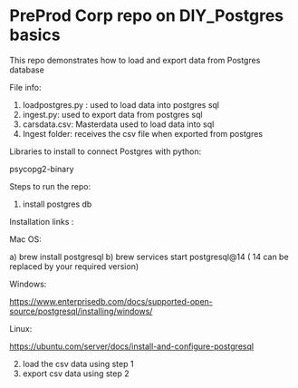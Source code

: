 # PreProd Corp repo on DIY_Postgres basics

This repo demonstrates how to load and export data from Postgres database

File info:

1. loadpostgres.py : used to load data into postgres sql
2. ingest.py: used to export data from postgres sql
3. carsdata.csv: Masterdata used to load data into sql
4. Ingest folder: receives the csv file when exported from postgres

Libraries to install to connect Postgres with python:

psycopg2-binary

Steps to run the repo:

1) install postgres db 

Installation links :

Mac OS: 

a) brew install postgresql
b) brew services start postgresql@14 ( 14 can be replaced by your required version)

Windows:

https://www.enterprisedb.com/docs/supported-open-source/postgresql/installing/windows/

Linux:

https://ubuntu.com/server/docs/install-and-configure-postgresql


2) load the csv data using step 1
3) export csv data using step 2






